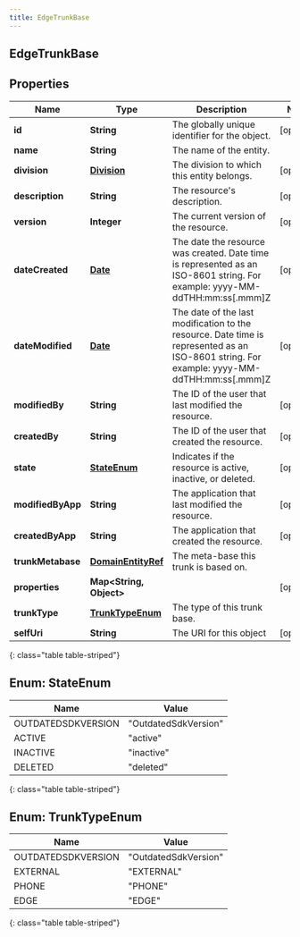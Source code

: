 ```yaml
---
title: EdgeTrunkBase
---
```


## EdgeTrunkBase

## Properties

| Name              | Type                                                           | Description                                                                                                                                | Notes      |
| ----------------- | -------------------------------------------------------------- | ------------------------------------------------------------------------------------------------------------------------------------------ | ---------- |
| **id**            | <!----><!---->**String**<!---->                                | The globally unique identifier for the object.                                                                                             | [optional] |
| **name**          | <!----><!---->**String**<!---->                                | The name of the entity.                                                                                                                    |            |
| **division**      | <!----><!---->[**Division**](Division.md)<!---->               | The division to which this entity belongs.                                                                                                 | [optional] |
| **description**   | <!----><!---->**String**<!---->                                | The resource&#39;s description.                                                                                                            | [optional] |
| **version**       | <!----><!---->**Integer**<!---->                               | The current version of the resource.                                                                                                       | [optional] |
| **dateCreated**   | <!----><!---->[**Date**](Date.md)<!---->                       | The date the resource was created. Date time is represented as an ISO-8601 string. For example: yyyy-MM-ddTHH:mm:ss[.mmm]Z                 | [optional] |
| **dateModified**  | <!----><!---->[**Date**](Date.md)<!---->                       | The date of the last modification to the resource. Date time is represented as an ISO-8601 string. For example: yyyy-MM-ddTHH:mm:ss[.mmm]Z | [optional] |
| **modifiedBy**    | <!----><!---->**String**<!---->                                | The ID of the user that last modified the resource.                                                                                        | [optional] |
| **createdBy**     | <!----><!---->**String**<!---->                                | The ID of the user that created the resource.                                                                                              | [optional] |
| **state**         | [**StateEnum**](#StateEnum)<!---->                             | Indicates if the resource is active, inactive, or deleted.                                                                                 | [optional] |
| **modifiedByApp** | <!----><!---->**String**<!---->                                | The application that last modified the resource.                                                                                           | [optional] |
| **createdByApp**  | <!----><!---->**String**<!---->                                | The application that created the resource.                                                                                                 | [optional] |
| **trunkMetabase** | <!----><!---->[**DomainEntityRef**](DomainEntityRef.md)<!----> | The meta-base this trunk is based on.                                                                                                      |            |
| **properties**    | <!----><!---->**Map&lt;String, Object&gt;**<!---->             |                                                                                                                                            | [optional] |
| **trunkType**     | [**TrunkTypeEnum**](#TrunkTypeEnum)<!---->                     | The type of this trunk base.                                                                                                               |            |
| **selfUri**       | <!----><!---->**String**<!---->                                | The URI for this object                                                                                                                    | [optional] |

{: class="table table-striped"}

<a name="StateEnum"></a>

## Enum: StateEnum

| Name               | Value                          |
| ------------------ | ------------------------------ |
| OUTDATEDSDKVERSION | &quot;OutdatedSdkVersion&quot; |
| ACTIVE             | &quot;active&quot;             |
| INACTIVE           | &quot;inactive&quot;           |
| DELETED            | &quot;deleted&quot;            |

{: class="table table-striped"}

<a name="TrunkTypeEnum"></a>

## Enum: TrunkTypeEnum

| Name               | Value                          |
| ------------------ | ------------------------------ |
| OUTDATEDSDKVERSION | &quot;OutdatedSdkVersion&quot; |
| EXTERNAL           | &quot;EXTERNAL&quot;           |
| PHONE              | &quot;PHONE&quot;              |
| EDGE               | &quot;EDGE&quot;               |

{: class="table table-striped"}
